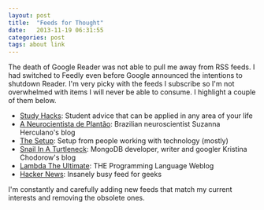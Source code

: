 ```yaml
---
layout: post
title:  "Feeds for Thought"
date:   2013-11-19 06:31:55
categories: post
tags: about link
---
```


The death of Google Reader was not able to pull me away from RSS feeds. I had switched to Feedly even before Google announced the intentions to shutdown Reader. I'm very picky with the feeds I subscribe so I'm not overwhelmed with items I will never be able to consume. I highlight a couple of them below.

* [Study Hacks](http://calnewport.com/): Student advice that can be applied in any area of your life
* [A Neurocientista de Plantão](http://www.suzanaherculanohouzel.com/journal/): Brazilian neuroscientist Suzanna Herculano's blog
* [The Setup](http://usesthis.com/): Setup from people working with technology (mostly)
* [Snail In A Turtleneck](http://www.kchodorow.com/blog): MongoDB developer, writer and googler Kristina Chodorow's blog
* [Lambda The Ultimate](http://lambda-the-ultimate.org/): THE Programming Language Weblog
* [Hacker News](https://news.ycombinator.com/): Insanely busy feed for geeks

I'm constantly and carefully adding new feeds that match my current interests and removing the obsolete ones.